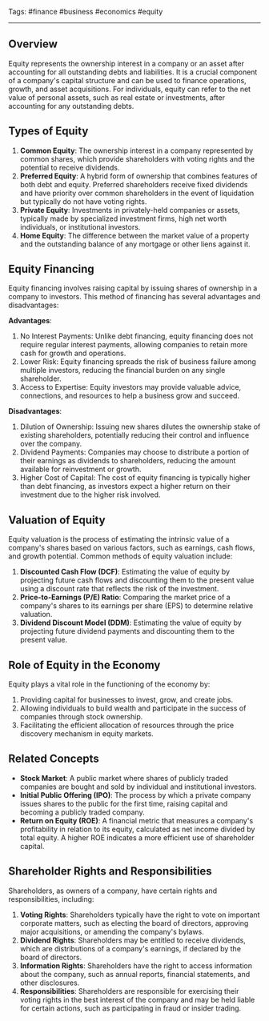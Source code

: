 Tags: #finance #business #economics #equity

---

## Overview

Equity represents the ownership interest in a company or an asset after accounting for all outstanding debts and liabilities. It is a crucial component of a company's capital structure and can be used to finance operations, growth, and asset acquisitions. For individuals, equity can refer to the net value of personal assets, such as real estate or investments, after accounting for any outstanding debts.

## Types of Equity

1.  **Common Equity**: The ownership interest in a company represented by common shares, which provide shareholders with voting rights and the potential to receive dividends.
2.  **Preferred Equity**: A hybrid form of ownership that combines features of both debt and equity. Preferred shareholders receive fixed dividends and have priority over common shareholders in the event of liquidation but typically do not have voting rights.
3.  **Private Equity**: Investments in privately-held companies or assets, typically made by specialized investment firms, high net worth individuals, or institutional investors.
4.  **Home Equity**: The difference between the market value of a property and the outstanding balance of any mortgage or other liens against it.

## Equity Financing

Equity financing involves raising capital by issuing shares of ownership in a company to investors. This method of financing has several advantages and disadvantages:

**Advantages**:

1.  No Interest Payments: Unlike debt financing, equity financing does not require regular interest payments, allowing companies to retain more cash for growth and operations.
2.  Lower Risk: Equity financing spreads the risk of business failure among multiple investors, reducing the financial burden on any single shareholder.
3.  Access to Expertise: Equity investors may provide valuable advice, connections, and resources to help a business grow and succeed.

**Disadvantages**:

1.  Dilution of Ownership: Issuing new shares dilutes the ownership stake of existing shareholders, potentially reducing their control and influence over the company.
2.  Dividend Payments: Companies may choose to distribute a portion of their earnings as dividends to shareholders, reducing the amount available for reinvestment or growth.
3.  Higher Cost of Capital: The cost of equity financing is typically higher than debt financing, as investors expect a higher return on their investment due to the higher risk involved.

## Valuation of Equity

Equity valuation is the process of estimating the intrinsic value of a company's shares based on various factors, such as earnings, cash flows, and growth potential. Common methods of equity valuation include:

1.  **Discounted Cash Flow (DCF)**: Estimating the value of equity by projecting future cash flows and discounting them to the present value using a discount rate that reflects the risk of the investment.
2.  **Price-to-Earnings (P/E) Ratio**: Comparing the market price of a company's shares to its earnings per share (EPS) to determine relative valuation.
3.  **Dividend Discount Model (DDM)**: Estimating the value of equity by projecting future dividend payments and discounting them to the present value.

## Role of Equity in the Economy

Equity plays a vital role in the functioning of the economy by:

1.  Providing capital for businesses to invest, grow, and create jobs.
2.  Allowing individuals to build wealth and participate in the success of companies through stock ownership.
3.  Facilitating the efficient allocation of resources through the price discovery mechanism in equity markets.

## Related Concepts

-   **Stock Market**: A public market where shares of publicly traded companies are bought and sold by individual and institutional investors.
-   **Initial Public Offering (IPO)**: The process by which a private company issues shares to the public for the first time, raising capital and becoming a publicly traded company.
-   **Return on Equity (ROE)**: A financial metric that measures a company's profitability in relation to its equity, calculated as net income divided by total equity. A higher ROE indicates a more efficient use of shareholder capital.

## Shareholder Rights and Responsibilities

Shareholders, as owners of a company, have certain rights and responsibilities, including:

1.  **Voting Rights**: Shareholders typically have the right to vote on important corporate matters, such as electing the board of directors, approving major acquisitions, or amending the company's bylaws.
2.  **Dividend Rights**: Shareholders may be entitled to receive dividends, which are distributions of a company's earnings, if declared by the board of directors.
3.  **Information Rights**: Shareholders have the right to access information about the company, such as annual reports, financial statements, and other disclosures.
4.  **Responsibilities**: Shareholders are responsible for exercising their voting rights in the best interest of the company and may be held liable for certain actions, such as participating in fraud or insider trading.